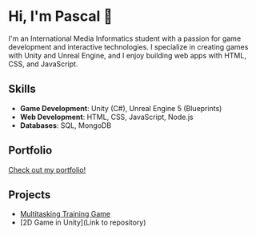 # Hi, I'm Pascal 👋

I'm an International Media Informatics student with a passion for game development and interactive technologies. I specialize in creating games with Unity and Unreal Engine, and I enjoy building web apps with HTML, CSS, and JavaScript.

## Skills
- **Game Development**: Unity (C#), Unreal Engine 5 (Blueprints)
- **Web Development**: HTML, CSS, JavaScript, Node.js
- **Databases**: SQL, MongoDB

## Portfolio
[Check out my portfolio!](https://radtke-pascal-portfolio.de/)

## Projects
- [Multitasking Training Game](https://github.com/ChariotGames/I-Cant-C-Sharp)
- [2D Game in Unity](Link to repository)
